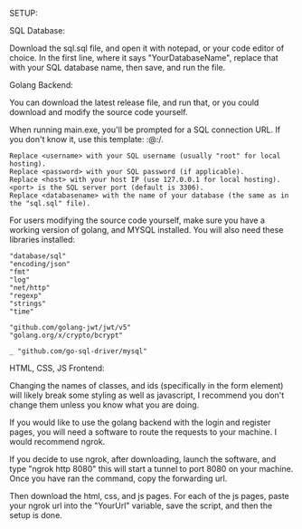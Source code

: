 SETUP:

SQL Database:

Download the sql.sql file, and open it with notepad, or your code editor of choice. In the first line, where it says "YourDatabaseName", replace that with your SQL database name, then save, and run the file.

Golang Backend:

You can download the latest release file, and run that, or you could download and modify the source code yourself. 

When running main.exe, you'll be prompted for a SQL connection URL. If you don't know it, use this template:
<username>:<password>@<host>:<port>/<databasename>.

    Replace <username> with your SQL username (usually "root" for local hosting).
    Replace <password> with your SQL password (if applicable).
    Replace <host> with your host IP (use 127.0.0.1 for local hosting).
    <port> is the SQL server port (default is 3306).
    Replace <databasename> with the name of your database (the same as in the "sql.sql" file).


For users modifying the source code yourself, make sure you have a working version of golang, and MYSQL installed.
You will also need these libraries installed:
	
	"database/sql"
	"encoding/json"
	"fmt"
	"log"
	"net/http"
	"regexp"
	"strings"
	"time"

	"github.com/golang-jwt/jwt/v5"
	"golang.org/x/crypto/bcrypt"

	_ "github.com/go-sql-driver/mysql"


HTML, CSS, JS Frontend:

Changing the names of classes, and ids (specifically in the form element) will likely break some styling as well as javascript, I recommend you don't change them unless you know what you are doing.

If you would like to use the golang backend with the login and register pages, you will need a software to route the requests to your machine. I would recommend ngrok.

If you decide to use ngrok, after downloading, launch the software, and type "ngrok http 8080" this will start a tunnel to port 8080 on your machine.
Once you have ran the command, copy the forwarding url.

Then download the html, css, and js pages. For each of the js pages, paste your ngrok url into the "YourUrl" variable, save the script, and then the setup is done.

